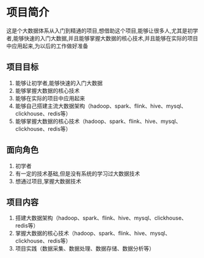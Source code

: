 # 项目简介
这是个大数据体系从入门到精通的项目,想借助这个项目,能够让很多人,尤其是初学者,能够快速的入门大数据,并且能够掌握大数据的核心技术,并且能够在实际的项目中应用起来,为以后的工作做好准备
## 项目目标
1. 能够让初学者,能够快速的入门大数据
2. 能够掌握大数据的核心技术
3. 能够在实际的项目中应用起来
4. 能够自己搭建主流大数据架构（hadoop、spark、flink、hive、mysql、clickhouse、redis等）
5. 能够掌握大数据的核心技术（hadoop、spark、flink、hive、mysql、clickhouse、redis等）
## 面向角色
1. 初学者
2. 有一定的技术基础,但是没有系统的学习过大数据技术
3. 想通过项目,掌握大数据技术
## 项目内容
1. 搭建大数据架构（hadoop、spark、flink、hive、mysql、clickhouse、redis等）
2. 掌握大数据的核心技术（hadoop、spark、flink、hive、mysql、clickhouse、redis等）
3. 项目实践（数据采集、数据处理、数据存储、数据分析等）
